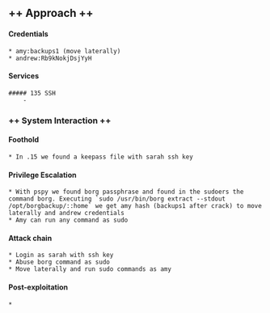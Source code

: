 ## ++ Approach ++
#### Credentials
    * amy:backups1 (move laterally)
    * andrew:Rb9kNokjDsjYyH

#### Services
    
    ##### 135 SSH
        -

### ++ System Interaction ++
#### Foothold  
	* In .15 we found a keepass file with sarah ssh key

#### Privilege Escalation 
	* With pspy we found borg passphrase and found in the sudoers the command borg. Executing `sudo /usr/bin/borg extract --stdout /opt/borgbackup/::home` we get amy hash (backups1 after crack) to move laterally and andrew credentials
    * Amy can run any command as sudo

#### Attack chain
	* Login as sarah with ssh key
    * Abuse borg command as sudo
    * Move laterally and run sudo commands as amy
	
#### Post-exploitation 
	* 